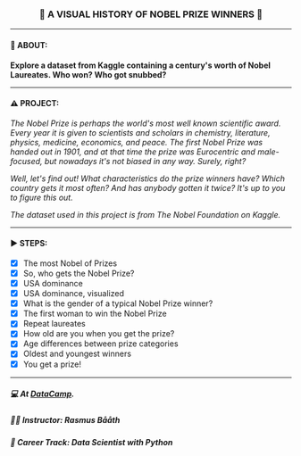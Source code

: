 <h3 align="center"> 
  🚧 A VISUAL HISTORY OF NOBEL PRIZE WINNERS 🚧
</h3>

---
#### 📢 ABOUT:
**Explore a dataset from Kaggle containing a century's worth of Nobel Laureates. Who won? Who got snubbed?**

---
#### ⚠️ PROJECT:
*The Nobel Prize is perhaps the world's most well known scientific award. Every year it is given to scientists and scholars in chemistry, literature, physics, medicine, economics, and peace. The first Nobel Prize was handed out in 1901, and at that time the prize was Eurocentric and male-focused, but nowadays it's not biased in any way. Surely, right?*

*Well, let's find out! What characteristics do the prize winners have? Which country gets it most often? And has anybody gotten it twice? It's up to you to figure this out.*

*The dataset used in this project is from The Nobel Foundation on Kaggle.*

---
#### ▶️ STEPS:
- [x] The most Nobel of Prizes
- [x] So, who gets the Nobel Prize?
- [x] USA dominance
- [x] USA dominance, visualized
- [x] What is the gender of a typical Nobel Prize winner?
- [x] The first woman to win the Nobel Prize
- [x] Repeat laureates
- [x] How old are you when you get the prize?
- [x] Age differences between prize categories
- [x] Oldest and youngest winners
- [x] You get a prize!

---
##### 💻 At <a href="https://www.datacamp.com" target="_blank">DataCamp</a>.
##### 🧑‍🏫 **Instructor**: Rasmus Bååth
##### 📖 **Career Track**: Data Scientist with Python
